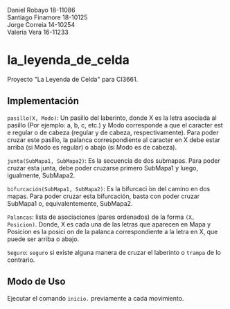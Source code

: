 Daniel Robayo 18-11086\
Santiago Finamore 18-10125\
Jorge Correia 14-10254\
Valeria Vera 16-11233

# la_leyenda_de_celda

Proyecto "La Leyenda de Celda" para CI3661.

## Implementación

`pasillo(X, Modo)`: Un pasillo del laberinto, donde X es la letra asociada al pasillo (Por ejemplo: a, b, c, etc.) y Modo corresponde a que el caracter est e regular o de cabeza (regular y de cabeza, respectivamente). Para poder cruzar este pasillo, la palanca correspondiente al caracter en X debe estar arriba (si Modo es regular) o abajo (si Modo es de cabeza).

`junta(SubMapa1, SubMapa2)`: Es la secuencia de dos submapas. Para poder cruzar esta junta, debe poder cruzarse primero SubMapa1 y luego, igualmente, SubMapa2.

`bifurcación(SubMapa1, SubMapa2)`: Es la bifurcaci ́on del camino en dos mapas. Para poder cruzar esta bifurcación, basta con poder cruzar SubMapa1 o, equivalentemente, SubMapa2.

`Palancas`: lista de asociaciones (pares ordenados) de la forma `(X, Posicion)`. Donde, X es cada una de las letras que aparecen en Mapa y Posicion es la posici on de la palanca correspondiente a la letra en X, que puede ser arriba o abajo.

`Seguro`: `seguro` si existe alguna manera de cruzar el laberinto o `trampa` de lo contrario.

## Modo de Uso
Ejecutar el comando `inicio.` previamente a cada movimiento.
